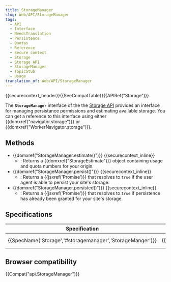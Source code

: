 ```yaml
---
title: StorageManager
slug: Web/API/StorageManager
tags:
  - API
  - Interface
  - NeedsTranslation
  - Persistence
  - Quotas
  - Reference
  - Secure context
  - Storage
  - Storage API
  - StorageManager
  - TopicStub
  - Usage
translation_of: Web/API/StorageManager
---
```


{{securecontext_header}}{{SeeCompatTable}}{{APIRef("Storage")}}

The **`StorageManager`** interface of the the [Storage API](/es/docs/Web/API/Storage_API) provides an interface for managing persistance permissions and estimating available storage. You can get a reference to this interface using either {{domxref("navigator.storage")}} or {{domxref("WorkerNavigator.storage")}}.

## Methods

- {{domxref("StorageManager.estimate()")}} {{securecontext_inline}}
  - : Returns a {{domxref("StorageEstimate")}} object containing usage and quota numbers for your origin.
- {{domxref("StorageManager.persist()")}} {{securecontext_inline}}
  - : Returns a {{jsxref('Promise')}} that resolves to `true` if the user agent is able to persist your site's storage.
- {{domxref("StorageManager.persisted()")}} {{securecontext_inline}}
  - : Returns a {{jsxref('Promise')}} that resolves to `true` if persistence has already been granted for your site's storage.

## Specifications

| Specification                                                                | Status                       | Comment             |
| ---------------------------------------------------------------------------- | ---------------------------- | ------------------- |
| {{SpecName('Storage','#storagemanager','StorageManger')}} | {{Spec2('Storage')}} | Initial definition. |

## Browser compatibility

{{Compat("api.StorageManager")}}
